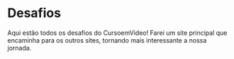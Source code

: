 # Desafios
Aqui estão todos os desafios do CursoemVideo!
Farei um site principal que encaminha para os outros sites, tornando mais interessante a nossa jornada.
